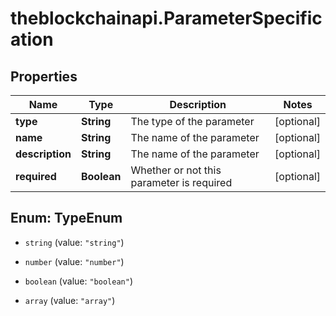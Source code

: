 # theblockchainapi.ParameterSpecification

## Properties

Name | Type | Description | Notes
------------ | ------------- | ------------- | -------------
**type** | **String** | The type of the parameter | [optional] 
**name** | **String** | The name of the parameter | [optional] 
**description** | **String** | The name of the parameter | [optional] 
**required** | **Boolean** | Whether or not this parameter is required | [optional] 



## Enum: TypeEnum


* `string` (value: `"string"`)

* `number` (value: `"number"`)

* `boolean` (value: `"boolean"`)

* `array` (value: `"array"`)




